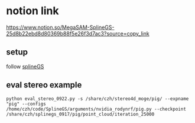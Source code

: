 # notion link

https://www.notion.so/MegaSAM-SplineGS-25d8b22ebd8d80369b88f5e26f3d7ac3?source=copy_link

## setup
follow [splineGS](https://github.com/KAIST-VICLab/SplineGS)

## eval stereo example

```
python eval_stereo_0922.py -s /share/czh/stereo4d_moge/pig/ --expname "pig" --configs /home/czh/code/SplineGS/arguments/nvidia_rodynrf/pig.py --checkpoint /share/czh/splinegs_0917/pig/point_cloud/iteration_25000
```